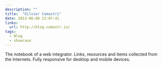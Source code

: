 ```yaml
---
description: ""
title:  "Oilvier Comastri"
date: 2013-06-06 23:07:41
links:
  url: http://blog.comastr.io/
tags:
  - Blog
  - showcase
---
```


The notebook of a web integrator. Links, resources and items collected from the Internets. Fully responsive for desktop and mobile devices.
